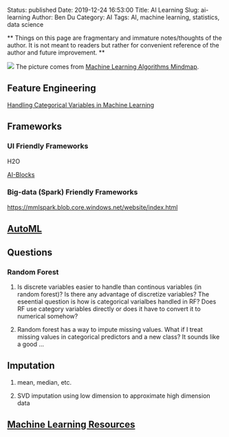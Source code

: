 Status: published
Date: 2019-12-24 16:53:00
Title: AI Learning
Slug: ai-learning
Author: Ben Du
Category: AI
Tags: AI, machine learning, statistics, data science

**
Things on this page are fragmentary and immature notes/thoughts of the author.
It is not meant to readers but rather for convenient reference of the author and future improvement.
**

![](https://jixta.files.wordpress.com/2015/11/machinelearningalgorithms.png)
The picture comes from [Machine Learning Algorithms Mindmap](https://jixta.wordpress.com/2015/07/17/machine-learning-algorithms-mindmap/).


## Feature Engineering

[Handling Categorical Variables in Machine Learning](http://www.legendu.net/misc/blog/handling-categorical-variables-in-machine-learning/)

## Frameworks

### UI Friendly Frameworks

H2O

[AI-Blocks](https://mrnothing.github.io/AI-Blocks/index.html)

### Big-data (Spark) Friendly Frameworks

https://mmlspark.blob.core.windows.net/website/index.html

## [AutoML](http://www.legendu.net/misc/blog/automl-tips/)


## Questions

### Random Forest

1. Is discrete variables easier to handle than continous variables (in random forest)?
    Is there any advantage of discretize variables?
    The eseential question is how is categorical varialbes handled in RF?
    Does RF use category variables directly or does it have to convert it to numerical somehow?

2. Random forest has a way to impute missing values.
    What if I treat missing values in categorical predictors and a new class?
    It sounds like a good ...

## Imputation

1. mean, median, etc.

1. SVD imputation using low dimension to approximate high dimension data

## [Machine Learning Resources](http://www.legendu.net/misc/blog/machine-learning-resources/)
